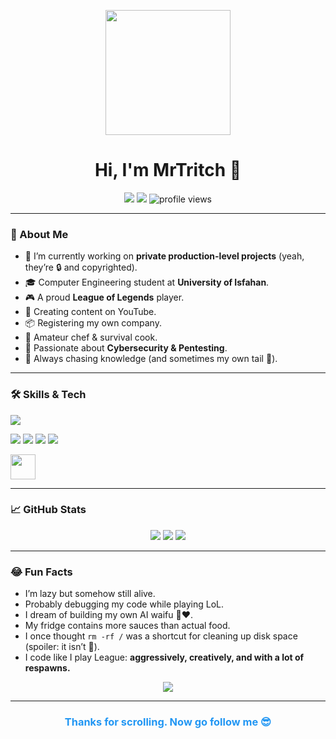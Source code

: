 

<p align="center">
  <img src="https://media.tenor.com/-Fx64xP8qTQAAAAC/hacker-pepe.gif" height="200" />
</p>

<h1 align="center">Hi, I'm MrTritch 👋</h1>

<p align="center">
  <a href="mailto:mrtritch.org@gmail.com"><img src="https://img.shields.io/badge/Email-mrtritch.org@gmail.com-red?style=for-the-badge&logo=gmail"></a>
  <a href="https://t.me/mr_tr_ut"><img src="https://img.shields.io/badge/Telegram-@mr_tr_ut-2CA5E0?style=for-the-badge&logo=telegram"></a>
  <img src="https://komarev.com/ghpvc/?username=mrtritch&style=for-the-badge" alt="profile views"/>
</p>


---

### 🚀 About Me

- 🔭 I’m currently working on **private production-level projects** (yeah, they’re 🔒 and copyrighted).
- 🎓 Computer Engineering student at **University of Isfahan**.
- 🎮 A proud **League of Legends** player.
- 🎥 Creating content on YouTube.
- 📦 Registering my own company.
- 🍳 Amateur chef & survival cook.
- 🔐 Passionate about **Cybersecurity & Pentesting**.
- 🧠 Always chasing knowledge (and sometimes my own tail 🐶).

---

### 🛠️ Skills & Tech
<p>
  <img src="https://skillicons.dev/icons?i=python,django,docker,linux,cs&perline=5" />
</p>
<p>
  <img src="https://img.shields.io/badge/Speaks-Farsi-008080?style=flat-square&logo=googletranslate&logoColor=white"/>
  <img src="https://img.shields.io/badge/Hobby-Gaming-orange?style=flat-square&logo=playstation"/>
  <img src="https://img.shields.io/badge/Hobby-Content%20Creation-blueviolet?style=flat-square&logo=youtube"/>
  <img src="https://img.shields.io/badge/Hobby-Cooking-yellow?style=flat-square&logo=simpleicons"/>
</p>
<p>
  <img src="[https://upload.wikimedia.org/wikipedia/en/thumb/0/05/League_of_Legends_icon.svg/2048px-League_of_Legends_icon.svg.png](https://imgs.search.brave.com/c7rQ3qedkq1hxKS1NWqQEI_Bip4nCqjaDa9lAamEt7U/rs:fit:860:0:0:0/g:ce/aHR0cHM6Ly9zdHls/ZXMucmVkZGl0bWVk/aWEuY29tL3Q1XzJy/Znh4L3N0eWxlcy9j/b21tdW5pdHlJY29u/Xzl5ajY2Y2pmOG9x/NjEucG5n)" height="40"/>
</p>

---

### 📈 GitHub Stats
<p align="center">
  <img src="https://github-readme-stats.vercel.app/api?username=mrtritch&show_icons=true&theme=tokyonight"/>
  <img src="https://github-readme-streak-stats.herokuapp.com?user=mrtritch&theme=tokyonight&date_format=M%20j%5B%2C%20Y%5D"/>
  <img src="https://github-readme-stats.vercel.app/api/top-langs/?username=mrtritch&layout=compact&theme=tokyonight"/>
</p>

---

### 😂 Fun Facts

- I’m lazy but somehow still alive.
- Probably debugging my code while playing LoL.
- I dream of building my own AI waifu 🤖❤️.
- My fridge contains more sauces than actual food.
- I once thought `rm -rf /` was a shortcut for cleaning up disk space (spoiler: it isn’t 😬).
- I code like I play League: **aggressively, creatively, and with a lot of respawns.**

<p align="center">
  <img src="https://readme-typing-svg.herokuapp.com?font=Fira+Code&weight=500&size=24&pause=1000&color=00FFFF&center=true&vCenter=true&multiline=true&width=600&lines=I+build.+I+learn.+I+fail.+I+repeat.;Welcome+to+my+chaotic+GitHub+universe!;Brace+yourself...+more+is+coming!" />
</p>


---

<h3 align="center" style="color:#2196F3">
  Thanks for scrolling. Now go follow me 😎
</h3>


